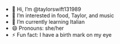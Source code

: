 - 👋 Hi, I’m @taylorswift131989
- 👀 I’m interested in food, Taylor, and music
- 🌱 I’m currently learning Italian 
- 😄 Pronouns: she/her
- ⚡ Fun fact: I have a birth mark on my eye

<!---
taylorswift131989/taylorswift131989 is a ✨ special ✨ repository because its `README.md` (this file) appears on your GitHub profile.
You can click the Preview link to take a look at your changes.
--->
